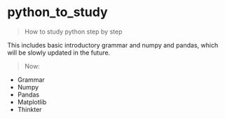 # python_to_study
> How to study python step by step

This includes basic introductory grammar and numpy and pandas, which will be slowly updated in the future.

> Now:
- Grammar
- Numpy
- Pandas
- Matplotlib
- Thinkter

